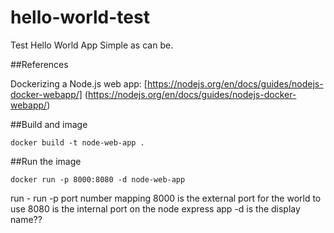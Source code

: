 # hello-world-test
Test Hello World App
Simple as can be.

##References

Dockerizing a Node.js web app:
[https://nodejs.org/en/docs/guides/nodejs-docker-webapp/] (https://nodejs.org/en/docs/guides/nodejs-docker-webapp/)


##Build and image

```
docker build -t node-web-app .
```

##Run the image

```
docker run -p 8000:8080 -d node-web-app
```

run - run
-p port number mapping
    8000 is the external port for the world to use
    8080 is the internal port on the node express app
-d is the display name??